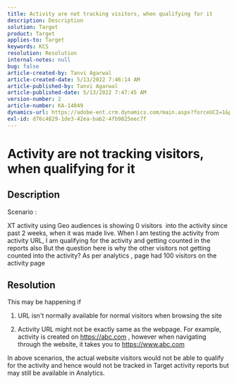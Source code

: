 ```yaml
---
title: Activity are not tracking visitors, when qualifying for it
description: Description
solution: Target
product: Target
applies-to: Target
keywords: KCS
resolution: Resolution
internal-notes: null
bug: false
article-created-by: Tanvi Agarwal
article-created-date: 5/13/2022 7:46:14 AM
article-published-by: Tanvi Agarwal
article-published-date: 5/13/2022 7:47:45 AM
version-number: 2
article-number: KA-14049
dynamics-url: https://adobe-ent.crm.dynamics.com/main.aspx?forceUCI=1&pagetype=entityrecord&etn=knowledgearticle&id=1fa406c1-90d2-ec11-a7b5-00224809c27a
exl-id: d76c4829-1de3-42ea-bab2-4fb9825eec7f
---
```

# Activity are not tracking visitors, when qualifying for it

## Description


Scenario :

XT activity using Geo audiences is showing 0 visitors  into the activity since past 2 weeks, when it was made live. When I am testing the activity from activity URL, I am qualifying for the activity and getting counted in the reports also
 But the question here is why the other visitors not getting counted into the activity? As per analytics , page had 100 visitors on the activity page


## Resolution


This may be happening if

1. URL isn't normally available for normal visitors when browsing the site

2. Activity URL might not be exactly same as the webpage. For example, activity is created on https://abc.com , however when navigating through the website, it takes you to https://www.abc.com

In above scenarios, the actual website visitors would not be able to qualify for the activity and hence would not be tracked in Target activity reports but may still be available in Analytics.
